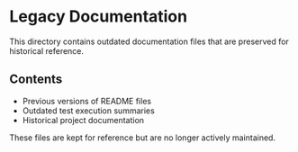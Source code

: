 # Legacy Documentation

This directory contains outdated documentation files that are preserved for historical reference.

## Contents
- Previous versions of README files
- Outdated test execution summaries
- Historical project documentation

These files are kept for reference but are no longer actively maintained.

